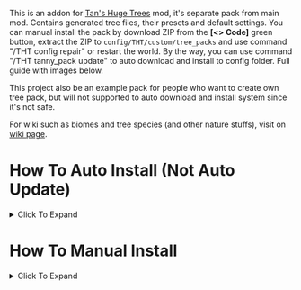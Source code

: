 This is an addon for [Tan's Huge Trees](https://legacy.curseforge.com/minecraft/mc-mods/tan-huge-trees) mod, it's separate pack from main mod. Contains generated tree files, their presets and default settings. You can manual install the pack by download ZIP from the **[<> Code]** green button, extract the ZIP to `config/THT/custom/tree_packs` and use command "/THT config repair" or restart the world. By the way, you can use command "/THT tanny_pack update" to auto download and install to config folder. Full guide with images below.

This project also be an example pack for people who want to create own tree pack, but will not supported to auto download and install system since it's not safe.

For wiki such as biomes and tree species (and other nature stuffs), visit on [wiki page](https://github.com/TannyJungMC/THT-tree_pack/wiki).





# How To Auto Install (Not Auto Update)

<details><summary> Click To Expand </summary>
<pre>

### Looking For Notification

> If it not detected the pack in config folder or there's a new version of the pack, it will auto send you a chat message like this below every time you rstart the world. You can just click **[here]** in the message and wait for it to auto download and install.
> 
> ![2024-05-28_14 20 44](https://github.com/TannyJungMC/THT-tree_pack/assets/42003724/100fed3e-e0d9-4129-97c5-e946ee7894a7)

### Using Command

> If you can't find the message or don't want to restart the wprld, just use command `/THT tanny_pack check_update`.
>
> ![2024-05-28_14 08 27](https://github.com/TannyJungMC/THT-tree_pack/assets/42003724/9e26ce6b-0d75-40a0-b204-656bc4fdff23)

</pre>
</details>





# How To Manual Install

<details><summary> Click To Expand </summary>
<pre>
  
## Step 1 : Download ZIP

> Click on green button **[<> Code]** and click "Download ZIP"
> 
> ![Screenshot 2024-05-28 132457](https://github.com/TannyJungMC/THT-tree_pack/assets/42003724/2919bcb8-cb54-48eb-862a-de990e42e94d)

## Step 2 : Installation

Open `tree_packs` folder, can be found in `config > THT > custom`.

### Using WinRAR

> If you have WinRAR, you can use it to open ZIP and drag the folder inside to `tree_packs` folder.
> 
> ![Screenshot 2024-05-28 132758](https://github.com/TannyJungMC/THT-tree_pack/assets/42003724/0b554742-0706-4544-8c07-b2c58c1d69be)

### Using Windows Explorer (Window 11)

> If you don't have WinRAR, you can use Windows Explorer that come with Window 11 (maybe also available on older version?) to open ZIP and drag the folder inside to `tree_packs` folder.
> 
> ![Downloads 28_5_2567 13_31_04](https://github.com/TannyJungMC/THT-tree_pack/assets/42003724/2d09a0b3-1dd1-4e65-bff8-3ef97d66bc69)
> 
> ![Screenshot 2024-05-28 133127](https://github.com/TannyJungMC/THT-tree_pack/assets/42003724/3885b021-318e-4eb6-8337-e71ba98d8b3c)

## Step 3 : Repair Config

> You can just restart the world and repair config folder, but you can also repair them in-game using command `/THT config repair`.
>
> ![2024-05-28_14 13 15](https://github.com/TannyJungMC/THT-tree_pack/assets/42003724/14682267-b5e7-43ea-b303-a26d986c51a4)

</pre>
</details>

